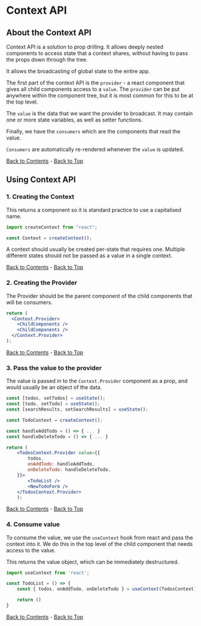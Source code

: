 # Context API

## About the Context API

Context API is a solution to prop drilling. It allows deeply nested components to access state that a context shares, without having to pass the props down through the tree.

It allows the broadcasting of global state to the entire app.

The first part of the context API is the `provider` - a react component that gives all child components access to a `value`. The `provider` can be put anywhere within the component tree, but it is most common for this to be at the top level.

The `value` is the data that we want the provider to broadcast. It may contain one or more state variables, as well as setter functions.

Finally, we have the `consumers` which are the components that read the value.

`Consumers` are automatically re-rendered whenever the `value` is updated.

[Back to Contents](./README.md) - [Back to Top](#)

## Using Context API

### 1. Creating the Context

This returns a component so it is standard practice to use a capitalised name.

```js
import createContext from "react";

const Context = createContext();
```

A context should usually be created per-state that requires one. Multiple different states should not be passed as a value in a single context.

[Back to Contents](./README.md) - [Back to Top](#)

### 2. Creating the Provider

The Provider should be the parent component of the child components that will be consumers.

```jsx
return (
  <Context.Provider>
    <ChildComponents />
    <ChildComponents />
  </Context.Provider>
);
```

[Back to Contents](./README.md) - [Back to Top](#)

### 3. Pass the value to the provider

The value is passed in to the `Context.Provider` component as a prop, and would usually be an object of the data.

```jsx
const [todos, setTodos] = useState();
const [todo, setTodo] = useState();
const [searchResults, setSearchResults] = useState();

const TodoContext = createContext();

const handleAddTodo = () => { ... }
const handleDeleteTodo = () => { ... }

return (
    <TodosContext.Provider value={{
        todos,
        onAddTodo: handleAddTodo,
        onDeleteTodo: handleDeleteTodo,
    }}>
        <TodoList />
        <NewTodoForm />
    </TodosContext.Provider>
    );
```

[Back to Contents](./README.md) - [Back to Top](#)

### 4. Consume value

To consume the value, we use the `useContext` hook from react and pass the context into it. We do this in the top level of the child component that needs access to the value.

This returns the value object, which can be immediately destructured.

```jsx
import useContext from 'react';

const TodoList = () => {
    const { todos, onAddTodo, onDeleteTodo } = useContext(TodosContext)

    return ()
}

```

[Back to Contents](./README.md) - [Back to Top](#)

